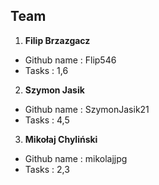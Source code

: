 ## Team 

1. **Filip Brzazgacz**
- Github name : Flip546
- Tasks : 1,6

2. **Szymon Jasik**
- Github name : SzymonJasik21
- Tasks : 4,5

3. **Mikołaj Chyliński**
- Github name : mikolajjpg
- Tasks : 2,3